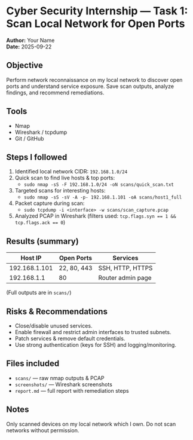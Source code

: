 # Cyber Security Internship — Task 1: Scan Local Network for Open Ports

**Author:** Your Name  
**Date:** 2025-09-22

## Objective
Perform network reconnaissance on my local network to discover open ports and understand service exposure. Save scan outputs, analyze findings, and recommend remediations.

## Tools
- Nmap
- Wireshark / tcpdump
- Git / GitHub

## Steps I followed
1. Identified local network CIDR: `192.168.1.0/24`
2. Quick scan to find live hosts & top ports:
   - `sudo nmap -sS -F 192.168.1.0/24 -oN scans/quick_scan.txt`
3. Targeted scans for interesting hosts:
   - `sudo nmap -sS -sV -A -p- 192.168.1.101 -oA scans/host1_full`
4. Packet capture during scan:
   - `sudo tcpdump -i <interface> -w scans/scan_capture.pcap`
5. Analyzed PCAP in Wireshark (filters used: `tcp.flags.syn == 1 && tcp.flags.ack == 0`)

## Results (summary)
| Host IP | Open Ports | Services |
|---------|------------|----------|
| 192.168.1.101 | 22, 80, 443 | SSH, HTTP, HTTPS |
| 192.168.1.1   | 80         | Router admin page |

(Full outputs are in `scans/`)

## Risks & Recommendations
- Close/disable unused services.
- Enable firewall and restrict admin interfaces to trusted subnets.
- Patch services & remove default credentials.
- Use strong authentication (keys for SSH) and logging/monitoring.

## Files included
- `scans/` — raw nmap outputs & PCAP
- `screenshots/` — Wireshark screenshots
- `report.md` — full report with remediation steps

## Notes
Only scanned devices on my local network which I own. Do not scan networks without permission.
